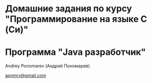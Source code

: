 # Домашние задания по курсу "Программирование на языке C (Си)"
# Программа "Java разработчик"

Andrey Ponomarev (Андрей Пономарев)

apnmrv@gmail.com
